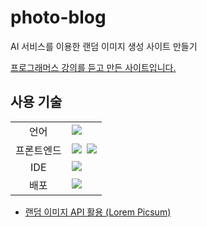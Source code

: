 # photo-blog
AI 서비스를 이용한 랜덤 이미지 생성 사이트 만들기

[프로그래머스 강의를 듣고 만든 사이트입니다.](https://school.programmers.co.kr/learn/courses/17122/17122-ai%EC%84%9C%EB%B9%84%EC%8A%A4%EC%99%80-%ED%95%A8%EA%BB%98-%EB%88%84%EA%B5%AC%EB%82%98-%EB%A7%8C%EB%93%9C%EB%8A%94-%EC%9B%B9-%ED%94%84%EB%A1%9C%EC%A0%9D%ED%8A%B8-feat-chatgpt)



## 사용 기술
<table>
<tr>
 <td align="center">언어</td>
 <td>
  <img src="https://img.shields.io/badge/JavaScript-F7DF1E?style=for-the-badge&logo=javascript&logoColor=black"/>&nbsp
 </td>
</tr>
<tr>
 <td align="center">프론트엔드</td>
 <td>
    <img src="https://img.shields.io/badge/HTML5-E34F26?style=for-the-badge&logo=html5&logoColor=white"/>&nbsp 
    <img src="https://img.shields.io/badge/CSS3-1572B6?style=for-the-badge&logo=css3&logoColor=white"/>
 </td>
</tr>
<tr>
 <td align="center">IDE</td>
 <td>
  <img src="https://img.shields.io/badge/Visual Studio Code-007ACC?style=for-the-badge&logo=Visual Studio Code&logoColor=white"/>&nbsp 
 </td>
</tr>
<tr>
 <td align="center">배포</td>
 <td>
  <img src="https://img.shields.io/badge/netlify-00C7B7?style=for-the-badge&logo=netlify&logoColor=white"/>&nbsp 
 </td>
</tr>
</table>

- [랜덤 이미지 API 활용 (Lorem Picsum)](https://picsum.photos/)
<br> 

